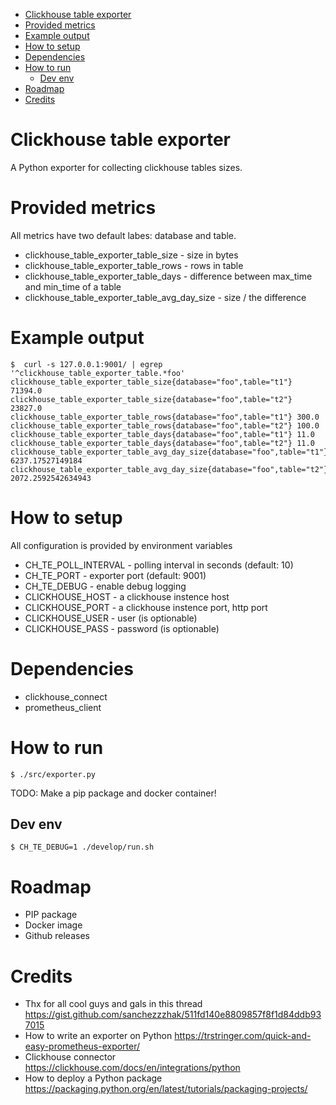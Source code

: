 <!-- TOC -->

- [Clickhouse table exporter](#clickhouse-table-exporter)
- [Provided metrics](#provided-metrics)
- [Example output](#example-output)
- [How to setup](#how-to-setup)
- [Dependencies](#dependencies)
- [How to run](#how-to-run)
    - [Dev env](#dev-env)
- [Roadmap](#roadmap)
- [Credits](#credits)

<!-- /TOC -->

# Clickhouse table exporter
A Python exporter for collecting clickhouse tables sizes.

# Provided metrics

All metrics have two default labes: database and table.

- clickhouse_table_exporter_table_size - size in bytes
- clickhouse_table_exporter_table_rows - rows in table
- clickhouse_table_exporter_table_days - difference between max_time and min_time of a table
- clickhouse_table_exporter_table_avg_day_size - size / the difference

# Example output
```
$  curl -s 127.0.0.1:9001/ | egrep '^clickhouse_table_exporter_table.*foo'
clickhouse_table_exporter_table_size{database="foo",table="t1"} 71394.0
clickhouse_table_exporter_table_size{database="foo",table="t2"} 23827.0
clickhouse_table_exporter_table_rows{database="foo",table="t1"} 300.0
clickhouse_table_exporter_table_rows{database="foo",table="t2"} 100.0
clickhouse_table_exporter_table_days{database="foo",table="t1"} 11.0
clickhouse_table_exporter_table_days{database="foo",table="t2"} 11.0
clickhouse_table_exporter_table_avg_day_size{database="foo",table="t1"} 6237.17527149184
clickhouse_table_exporter_table_avg_day_size{database="foo",table="t2"} 2072.2592542634943
```

# How to setup
All configuration is provided by environment variables

- CH_TE_POLL_INTERVAL - polling interval in seconds (default: 10)
- CH_TE_PORT - exporter port (default: 9001)
- CH_TE_DEBUG - enable debug logging
- CLICKHOUSE_HOST - a clickhouse instence host  
- CLICKHOUSE_PORT - a clickhouse instence port, http port
- CLICKHOUSE_USER - user (is optionable)
- CLICKHOUSE_PASS - password (is optionable)

# Dependencies
- clickhouse_connect
- prometheus_client

# How to run
```
$ ./src/exporter.py
```
TODO: Make a pip package and docker container!

## Dev env 
```
$ CH_TE_DEBUG=1 ./develop/run.sh
```

# Roadmap
- PIP package
- Docker image
- Github releases

# Credits
- Thx for all cool guys and gals in this thread https://gist.github.com/sanchezzzhak/511fd140e8809857f8f1d84ddb937015
- How to write an exporter on Python https://trstringer.com/quick-and-easy-prometheus-exporter/
- Clickhouse connector https://clickhouse.com/docs/en/integrations/python
- How to deploy a Python package https://packaging.python.org/en/latest/tutorials/packaging-projects/